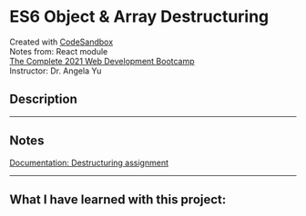 # ES6 Object & Array Destructuring
Created with [CodeSandbox](https://codesandbox.io/)  
Notes from: React module  
[The Complete 2021 Web Development Bootcamp](https://www.udemy.com/course/the-complete-web-development-bootcamp/)  
Instructor: Dr. Angela Yu

## Description


---
## Notes
[Documentation: Destructuring assignment](https://developer.mozilla.org/en-US/docs/Web/JavaScript/Reference/Operators/Destructuring_assignment)  



---
## What I have learned with this project:
